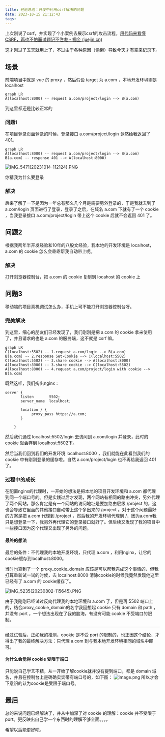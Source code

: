 ```yaml
---
title: 经验总结：开发中利用csrf解决的问题
date: 2023-10-15 21:12:43
tags:
---
```


  上次刚说了csrf，并实现了个小案例去展示csrf的攻击流程。[用代码来看懂CSRF，再也不怕面试题记不住啦 - 掘金 (juejin.cn)](https://juejin.cn/post/7279056679562756096)
  
  这才刚过了五天就用上了，不过由于各种原因（偷懒）导致今天才有空来记录下。
  
  ## 场景
  前端项目中就是 vue 的 proxy ，然后假设 target 为 a.com ，本地开发环境则是localhost

```mermaid
graph LR
A(localhost:8000) -- request a.com/project/login --> B(a.com)
```
到这里都还是比较正常的

### 问题1
在项目登录页面登录的时候，登录接口 a.com/project/login 竟然给我返回了 401。

```mermaid
graph LR
A(localhost:8000) -- request a.com/project/login --> B(a.com)
B(a.com) -- response 401 --> A(localhost:8000)
```

![IMG_5471(20231014-112124).PNG](https://p3-juejin.byteimg.com/tos-cn-i-k3u1fbpfcp/7228c830d0b44f208433679f4cf382a5~tplv-k3u1fbpfcp-jj-mark:0:0:0:0:q75.image#?w=429&h=427&s=409621&e=jpg&b=384779)

你猜我为什么要登录

### 解决
后来了解了一下是因为一年总有那么几个月是需要另外登录的，于是我就去到了 a.com/login 页面进行了登录，登录了之后，在域名 a.com 下就有了一个 cookie ，当我登录接口 a.com/project/login 带上这个 cookie 后就不会返回 401 了。


## 问题2
根据我两年半开发经验和10年的八股文经验，我本地的开发环境是 localhost，a.com 的 cookie 怎么会乖乖帮我自动带上呢。

### 解决
打开浏览器控制台，把 a.com 的 cookie 复制到 locahost 的 cookie 上

## 问题3
移动端的项目真机调试怎么办，手机上可不能打开浏览器控制台呀。

### 完美解决
到这里，细心的朋友们已经发现了，我们刚刚是把 a.com 的 cookie 拿来使用了，并且请求的也是  a.com 的服务端，这不就是 csrf 嘛。


```mermaid
graph LR
C(localhost:5502) -- 1.request a.com/login --> B(a.com)
B(a.com) -- 2.response Set-Cookie --> C(localhost:5502)
C(localhost:5502) -- 3.share cookie --> A(localhost:8000)
A(localhost:8000) -- 3.share cookie --> C(localhost:5502)
A(localhost:8000) -- 4.request a.com/project/login with cookie --> B(a.com)
```


既然这样，我们掏出nginx：

```
server {
       listen       5502;
       server_name  localhost;

       location / {
            proxy_pass https://a.com;
       }

    }
```
然后我们通过 localhost:5502/login 去访问到 a.com/login 并登录，此时的 cookie 就会存到 localhost:5502下。

然后当我们回到我们的开发环境 localhost:8000 ，我们就能在此看到我们的 cookie 中有刚刚登录的缓存啦。自然 a.com/project/login 也不再给我返回 401 了。

### 过程中的成长
在配置nginx的代理时，一开始的想法是把本地的项目开发环境和 a.com 都代理到同一个端口号的。但是实践过后才发现，两个网站有相同的路由冲突，另外代理了两个网站，那么肯定是有一个网站的访问地址是要加路由层级 /project 的，这也会导致它里面的其他接口自动带上这个多出来的 /project 。对于这个问题最好的方案是把 a.com 代理到 /project ，然后我的开发环境代理到 /，因为a.com我只是想登录一下，我另外再代理它的登录接口就好了。但后续又发现了我的项目中一些接口因为这个代理又出现了另外的问题。
#### 最终的想法
最后的条件：不代理我的本地开发环境，只代理 a.com ，利用nginx，让它的cookie缓存到localhost:8000。

当时也查到了一个 proxy_cookie_domain 应该是可以帮我完成这个事情的，但我打算重新试一试的时候，去 localhost:8000 清除cookie的时候我竟然发现他这里已经有了 a.com 的 cookie缓存了。

![IMG_5235(20230802-115645).PNG](https://p1-juejin.byteimg.com/tos-cn-i-k3u1fbpfcp/b64b7b292fa441ccb94a53a34f6bfaa0~tplv-k3u1fbpfcp-jj-mark:0:0:0:0:q75.image#?w=714&h=705&s=269300&e=jpg&b=bfaaa1)

由于我刚刚已经试过反向代理我的本地环境和 a.com 了，但是再 5502 端口上的，结合proxy_cookie_domain的名字我回想起 cookie 只有 domain 和 path ，并没有 port ，一个想法出现在了我的脑海，有没有可能 cookie 不受端口的限制。

---
经过试验后，正如我的推测，cookie 是不受 port 的限制的，也正因这个结论，才得出了我的最终解决方法：只代理 a.com 到与我本地开发环境相同的域名中即可。

#### 为什么会觉得 cookie 受限于端口
只能说自己学艺不精，从一开始了解cookie就并没有提到端口，都是 domain 域名，并且在控制台上是确确实实带有端口号的，如下图：
![image.png](https://p1-juejin.byteimg.com/tos-cn-i-k3u1fbpfcp/97f6f06cfca149e78f79f0903b3fc820~tplv-k3u1fbpfcp-jj-mark:0:0:0:0:q75.image#?w=2872&h=1595&s=319629&e=png&b=fefefe)
所以才会下意识的认为cookie是受限于端口号。


## 最后
总的来说问题已经解决了，并从中加深了对 cookie 的理解：cookie 并不受限于 port。更反映出自己学一个东西时的理解不够全面。。。。

希望以后能更好吧。


 



